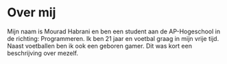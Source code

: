 # Over mij
Mijn naam is Mourad Habrani en ben een student aan de AP-Hogeschool in de richting: Programmeren. Ik ben 21 jaar en voetbal graag in mijn vrije tijd. Naast voetballen ben ik ook een geboren gamer. Dit was kort een beschrijving over mezelf.

